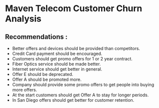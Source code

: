 # Maven Telecom Customer Churn Analysis
## Recommendations :
* Better offers and devices should be provided than competitors.
* Credit Card payment should be encouraged.
* Customers should get promo offers for 1 or 2 year contract.
* Fiber Optics service should be made better.
* Internet service should get better in general.
* Offer E should be deprecated.
* Offer A should be promoted more.
* Company should provide some promo offers to get people into buying more offers.
* At the start customers should get Offer A to stay for longer periods.
* In San Diego offers should get better for customer retention.
